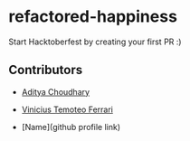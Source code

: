 # refactored-happiness

Start Hacktoberfest by creating your first PR :)

## Contributors

- [Aditya Choudhary](https://github.com/adich23)

- [Vinicius Temoteo Ferrari](https://github.com/vtferrari)

- [Name](github profile link)
